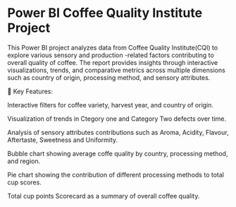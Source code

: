 # Power BI Coffee Quality Institute Project
This Power BI project analyzes data from Coffee Quality Institute(CQI) to explore various sensory and production -related factors contributing to overall quality of coffee. The report provides insights through interactive visualizations, trends, and comparative metrics across multiple dimensions such as country of origin, processing method, and sensory attributes.

📌 Key Features:

Interactive filters for coffee variety, harvest year, and country of origin.
 
Visualization of trends in Ctegory one and Category Two defects over time.

Analysis of sensory attributes contributions such as Aroma, Acidity, Flavour, Aftertaste, Sweetness and Uniformity.

Bubble chart showing average coffe quality by country, processing method, and region.

Pie chart showing the contribution of different processing methods to total cup scores.

Total cup points Scorecard as a summary of overall coffee quality.

